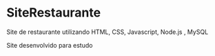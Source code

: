 # SiteRestaurante
Site de restaurante utilizando HTML, CSS, Javascript, Node.js , MySQL

Site desenvolvido para estudo 
